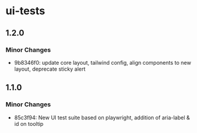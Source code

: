 # ui-tests

## 1.2.0

### Minor Changes

- 9b8346f0: update core layout, tailwind config, align components to new layout, deprecate sticky alert

## 1.1.0

### Minor Changes

- 85c3f94: New UI test suite based on playwright, addition of aria-label & id on tooltip
